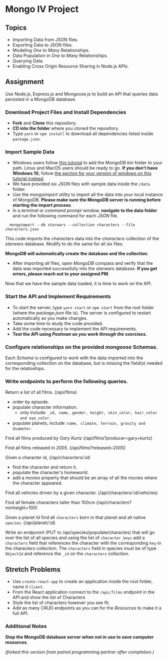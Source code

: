 # Mongo IV Project

## Topics

* Importing Data from JSON files.
* Exporting Data to JSON files.
* Modeling _One to Many_ Relationships.
* Data Population in _One to Many_ Relationships.
* Querying Data.
* Enabling Cross Origin Resource Sharing in Node.js APIs.

## Assignment

Use Node.js, Express.js and Mongoose.js to build an API that queries data persisted in a MongoDB database.

### Download Project Files and Install Dependencies

* **Fork** and **Clone** this repository.
* **CD into the folder** where you cloned the repository.
* Type `yarn` or `npm install` to download all dependencies listed inside `package.json`.

### Import Sample Data

* Windows users follow [this tutorial](https://dangphongvanthanh.wordpress.com/2017/06/12/add-mongos-bin-folder-to-the-path-environment-variable/) to add the MongoDB _bin_ folder to your path. Linux and MacOS users should be ready to go. **If you don't have Windows 10**, follow [the section for your version of windows on this tutorial instead](https://www.computerhope.com/issues/ch000549.htm).
* We have provided six _JSON_ files with sample data inside the `/data` folder.
* Use the _mongoimport_ utility to import all the data into your local instance of MongoDB. **Please make sure the MongoDB server is running before starting the import process**.
* In a _terminal_ or _command prompt_ window, **navigate to the data folder** and run the following command for each _JSON_ file.

```shell
  mongoimport --db starwars --collection characters --file characters.json
```

This code imports the _characters_ data into the _characters_ collection of the _starwars_ database. Modify to do the same for all six files.

**MongoDB will automatically create the database and the collection**.

* After importing all files, open _MongoDB_ compass and verify that the data was imported successfully into the _starwars_ database. **If you get errors, please reach out to your assigned PM**.

Now that we have the sample data loaded, it is time to work on the API.

### Start the API and Implement Requirements

* To start the server, type `yarn start` or `npm start` from the root folder (where the _package.json_ file is). The server is configured to restart automatically as you make changes.
* Take some time to study the code provided.
* Add the code necessary to implement the API requirements.
* **Test the API using _Postman as you work through the exercises_.**

### Configure relationships on the provided _mongoose_ Schemas.

Each _Schema_ is configured to work with the data imported into the corresponding collection on the database, but is missing the field(s) needed for the relatioships.

### Write endpoints to perform the following queries.

Return a list of all films. (/api/films)

* order by episode.
* populate character information.
  * only include: `_id, name, gender, height, skin_color, hair_color and eye_color`.
* populate planets, include: `name, climate, terrain, gravity and diameter`.

Find all films produced by _Gary Kurtz_ (/api/films?producer=gary+kurtz)

Find all films released in _2005_. (/api/films?released=2005)

Given a character id, (/api/characters/:id)

* find the character and return it.
* populate the character's homeworld.
* add a _movies_ property that should be an array of all the movies where the character appeared.

Find all vehicles driven by a given character. (/api/characters/:id/vehicles)

Find all female characters taller than 100cm (/api/characters?minheight=100)

Given a planet Id find all `characters` born in that planet and all native `species`. (/api/planet/:id)

Write an endponint (PUT to /api/species/populate/charactes) that will go over the list of all species and using the list of `character_keys` add a `characters` field that references the character with the corresponding `key` in the characters collection. The `characters` field in species must be of type `ObjectId` and reference the `_id` on the `characters` collection.

## Stretch Problems

* Use `create-react-app` to create an application inside the root folder, name it `client`.
* From the React application connect to the `/api/films` endpoint in the API and show the list of Characters
* Style the list of characters however you see fit.
* Add as many CRUD endpoints as you can for the _Resources_ to make it a full API.

### Additional Notes

**Stop the MongoDB database server when not in use to save computer resources**.



*(forked this version from paired programming partner after completion.)*
